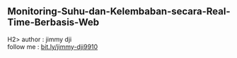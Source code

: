 <H2>Monitoring-Suhu-dan-Kelembaban-secara-Real-Time-Berbasis-Web </H2>H2>
author : jimmy dji <br>
follow me : 
<a href="https://linktr.ee/jimmy_dji9910">bit.ly/jimmy-dji9910 </a>
